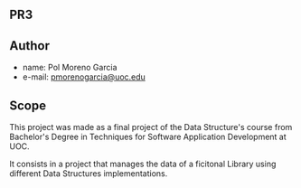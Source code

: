 ## PR3

## Author
- name: Pol Moreno Garcia
- e-mail: pmorenogarcia@uoc.edu

## 
## Scope

This project was made as a final project of the Data Structure's course from Bachelor's Degree in Techniques for Software Application Development at UOC.

It consists in a project that manages the data of a ficitonal Library using different Data Structures implementations.








